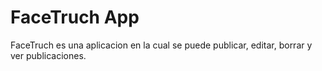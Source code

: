 # FaceTruch App

FaceTruch es una aplicacion en la cual se puede publicar, editar, borrar y ver publicaciones.
